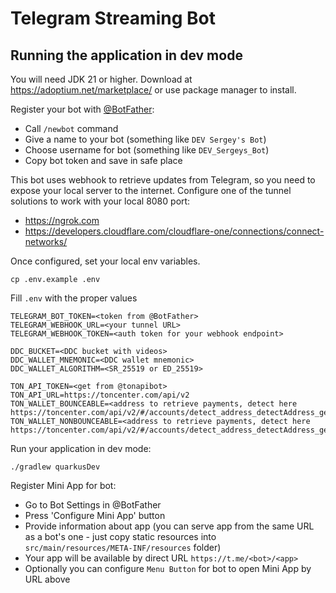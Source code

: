 # Telegram Streaming Bot

## Running the application in dev mode

You will need JDK 21 or higher. Download at <https://adoptium.net/marketplace/> or use package manager to install.

Register your bot with [@BotFather](https://t.me/BotFather):
- Call `/newbot` command
- Give a name to your bot (something like `DEV Sergey's Bot`)
- Choose username for bot (something like `DEV_Sergeys_Bot`)
- Copy bot token and save in safe place

This bot uses webhook to retrieve updates from Telegram, so you need to expose your local server to the internet.
Configure one of the tunnel solutions to work with your local 8080 port:
- https://ngrok.com
- https://developers.cloudflare.com/cloudflare-one/connections/connect-networks/

Once configured, set your local env variables.
```shell script
cp .env.example .env
```
Fill `.env` with the proper values
```shell script
TELEGRAM_BOT_TOKEN=<token from @BotFather>
TELEGRAM_WEBHOOK_URL=<your tunnel URL>
TELEGRAM_WEBHOOK_TOKEN=<auth token for your webhook endpoint>

DDC_BUCKET=<DDC bucket with videos>
DDC_WALLET_MNEMONIC=<DDC wallet mnemonic>
DDC_WALLET_ALGORITHM=<SR_25519 or ED_25519>

TON_API_TOKEN=<get from @tonapibot>
TON_API_URL=https://toncenter.com/api/v2
TON_WALLET_BOUNCEABLE=<address to retrieve payments, detect here https://toncenter.com/api/v2/#/accounts/detect_address_detectAddress_get>
TON_WALLET_NONBOUNCEABLE=<address to retrieve payments, detect here https://toncenter.com/api/v2/#/accounts/detect_address_detectAddress_get>
```

Run your application in dev mode:

```shell script
./gradlew quarkusDev
```

Register Mini App for bot:
- Go to Bot Settings in @BotFather
- Press 'Configure Mini App' button
- Provide information about app (you can serve app from the same URL as a bot's one - just copy static resources into `src/main/resources/META-INF/resources` folder)
- Your app will be available by direct URL `https://t.me/<bot>/<app>`
- Optionally you can configure `Menu Button` for bot to open Mini App by URL above